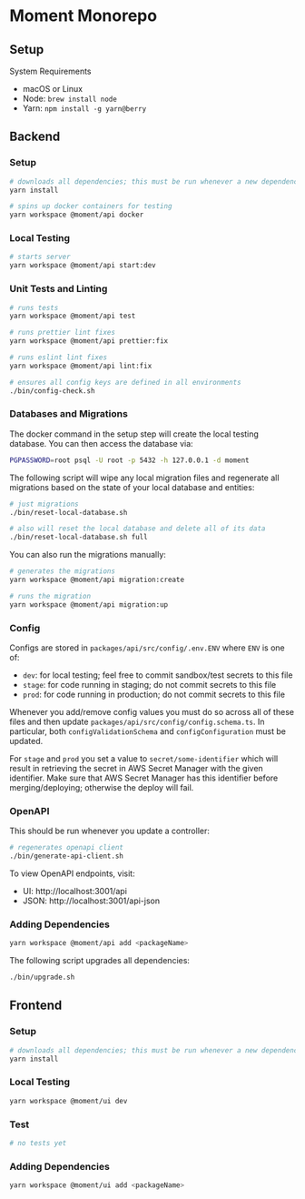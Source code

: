 # Moment Monorepo

## Setup

System Requirements
- macOS or Linux
- Node: `brew install node`
- Yarn: `npm install -g yarn@berry`


## Backend

### Setup

```bash
# downloads all dependencies; this must be run whenever a new dependency is added/removed
yarn install

# spins up docker containers for testing
yarn workspace @moment/api docker
```

### Local Testing

```bash
# starts server
yarn workspace @moment/api start:dev
```

### Unit Tests and Linting

```bash
# runs tests
yarn workspace @moment/api test

# runs prettier lint fixes
yarn workspace @moment/api prettier:fix

# runs eslint lint fixes
yarn workspace @moment/api lint:fix

# ensures all config keys are defined in all environments
./bin/config-check.sh
```

### Databases and Migrations

The docker command in the setup step will create the local testing database. You
can then access the database via:

```bash
PGPASSWORD=root psql -U root -p 5432 -h 127.0.0.1 -d moment
```

The following script will wipe any local migration files and regenerate all
migrations based on the state of your local database and entities:

```bash
# just migrations
./bin/reset-local-database.sh

# also will reset the local database and delete all of its data
./bin/reset-local-database.sh full
```

You can also run the migrations manually:

```bash
# generates the migrations
yarn workspace @moment/api migration:create

# runs the migration
yarn workspace @moment/api migration:up
```

### Config

Configs are stored in `packages/api/src/config/.env.ENV` where `ENV` is one of:
- `dev`: for local testing; feel free to commit sandbox/test secrets to this file
- `stage`: for code running in staging; do not commit secrets to this file
- `prod`: for code running in production; do not commit secrets to this file

Whenever you add/remove config values you must do so across all of these files
and then update `packages/api/src/config/config.schema.ts`. In particular, both
`configValidationSchema` and `configConfiguration` must be updated.

For `stage` and `prod` you set a value to `secret/some-identifier` which will
result in retrieving the secret in AWS Secret Manager with the given
identifier. Make sure that AWS Secret Manager has this identifier before
merging/deploying; otherwise the deploy will fail.

### OpenAPI

This should be run whenever you update a controller:

```bash
# regenerates openapi client
./bin/generate-api-client.sh
```

To view OpenAPI endpoints, visit:
- UI: http://localhost:3001/api
- JSON: http://localhost:3001/api-json

### Adding Dependencies

```bash
yarn workspace @moment/api add <packageName>
```

The following script upgrades all dependencies:

```bash
./bin/upgrade.sh
```


## Frontend

### Setup

```bash
# downloads all dependencies; this must be run whenever a new dependency is added/removed
yarn install
```

### Local Testing

```bash
yarn workspace @moment/ui dev
```

### Test

```bash
# no tests yet
```

### Adding Dependencies

```bash
yarn workspace @moment/ui add <packageName>
```
